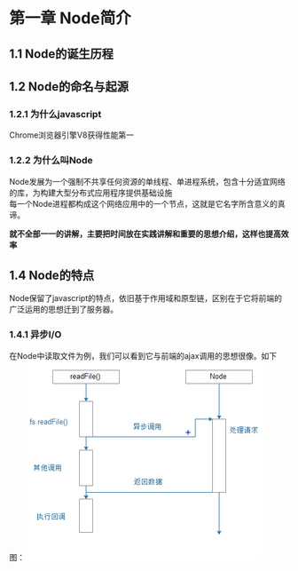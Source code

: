 # 第一章 Node简介
## 1.1 Node的诞生历程
## 1.2 Node的命名与起源
### 1.2.1 为什么javascript
Chrome浏览器引擎V8获得性能第一  
### 1.2.2 为什么叫Node
Node发展为一个强制不共享任何资源的单线程、单进程系统，包含十分适宜网络的库，为构建大型分布式应用程序提供基础设施  
每一个Node进程都构成这个网络应用中的一个节点，这就是它名字所含意义的真谛。  

**就不全部一一的讲解，主要把时间放在实践讲解和重要的思想介绍，这样也提高效率**   

## 1.4 Node的特点
Node保留了javascript的特点，依旧基于作用域和原型链，区别在于它将前端的广泛运用的思想迁到了服务器。  
### 1.4.1 异步I/O
在Node中读取文件为例，我们可以看到它与前端的ajax调用的思想很像。如下图：
![image](https://github.com/guimeisang/node/blob/dev/img/node%E5%BC%82%E6%AD%A5%E8%B0%83%E7%94%A8.png)

